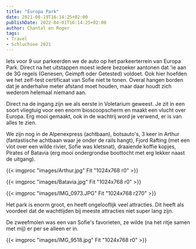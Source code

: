 ```yaml
---
title: "Europa Park"
date: 2021-08-19T16:14:25+02:00
publishDate: 2022-04-01T16:14:25+02:00
author: Chantal en Roger
tags:
- Travel
- Schluchsee 2021
---
```


Iets voor 9 uur parkeerden we de auto op het parkeerterrein van Europa Park. Direct na het uitstappen moest iedere bezoeker aantonen dat 'ie aan de 3G regels (Genesen, Geimpft oder Getested) voldoet. Ook hier hoefden we het zelf-test certificaat van Sofie niet te tonen. Overal hangen borden dat je anderhalve meter afstand moet houden, maar daar houdt zich wederom helemaal niemand aan.

Direct na de ingang zijn we als eerste in Voletarium geweest. Je zit in een soort vliegtuig voor een enorm bioscoopscherm en maakt een vlucht over Europa. Erg mooi gemaakt, ook in de wachtrij word je verwend, er is van alles te zien.

We zijn nog in de Alpenexpress (achtbaan), botsauto's, 3 keer in Arthur (fantastische achtbaan waar je onder de rails hangt), Fjord Rafting (met een vlot over een wilde rivier, Sofie was kletsnat), draaiende koffie kopjes, Pirates of Batavia (erg mooi ondergrondse boottocht met erg lekker naast de uitgang).

{{< imgproc "images/Arthur.jpg" Fit "1024x768 r0" >}}

{{< imgproc "images/Batavia.jpg" Fit "1024x768 r0" >}}

{{< imgproc "images/IMG_0973.JPG" Fit "1024x768 r270" >}}

Het park is enorm groot, en heeft ongelooflijk veel attracties. Dit heeft als voordeel dat de wachttijden bij meeste attracties niet super lang zijn.

De zweefmolen was een van Sofie's favorieten, ze wilde (na het ritje samen met mij) er per se alleen er in.

{{< imgproc "images/IMG_9518.jpg" Fit "1024x768 r0" >}}
